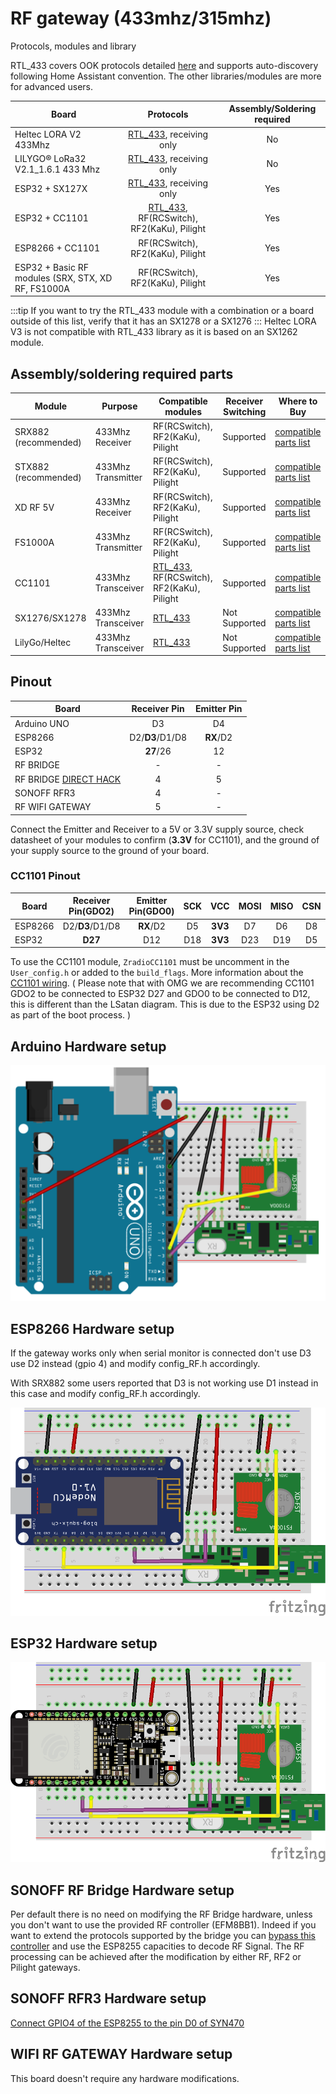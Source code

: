 # RF gateway (433mhz/315mhz)
Protocols, modules and library

RTL_433 covers OOK protocols detailed [here](../use/rf#supported-decoders) and supports auto-discovery following Home Assistant convention. The other libraries/modules are more for advanced users.

|Board| Protocols|Assembly/Soldering required|
|-|:-:|:-:|
|Heltec LORA V2 433Mhz|[RTL_433](../use/rf#supported-decoders), receiving only|No|
|LILYGO® LoRa32 V2.1_1.6.1 433 Mhz|[RTL_433](../use/rf#supported-decoders), receiving only|No|
|ESP32 + SX127X|[RTL_433](../use/rf#supported-decoders), receiving only|Yes|
|ESP32 + CC1101|[RTL_433](../use/rf#supported-decoders), RF(RCSwitch), RF2(KaKu), Pilight|Yes|
|ESP8266 + CC1101|RF(RCSwitch), RF2(KaKu), Pilight|Yes|
|ESP32 + Basic RF modules (SRX, STX, XD RF, FS1000A|RF(RCSwitch), RF2(KaKu), Pilight|Yes|

:::tip
If you want to try the RTL_433 module with a combination or a board outside of this list, verify that it has an SX1278 or a SX1276
:::
Heltec LORA V3 is not compatible with RTL_433 library as it is based on an SX1262 module.

## Assembly/soldering required parts
|Module|Purpose|Compatible modules|Receiver Switching|Where to Buy|
|-|-|-|-|-|
|SRX882 (recommended)|433Mhz Receiver|RF(RCSwitch), RF2(KaKu), Pilight|Supported|[compatible parts list](https://compatible.openmqttgateway.com/index.php/parts)|
|STX882 (recommended)|433Mhz Transmitter|RF(RCSwitch), RF2(KaKu), Pilight|Supported|[compatible parts list](https://compatible.openmqttgateway.com/index.php/parts)|
|XD RF 5V|433Mhz Receiver|RF(RCSwitch), RF2(KaKu), Pilight|Supported|[compatible parts list](https://compatible.openmqttgateway.com/index.php/parts)|
|FS1000A|433Mhz Transmitter|RF(RCSwitch), RF2(KaKu), Pilight|Supported|[compatible parts list](https://compatible.openmqttgateway.com/index.php/parts)|
|CC1101|433Mhz Transceiver|[RTL_433](../use/rf#supported-decoders), RF(RCSwitch), RF2(KaKu), Pilight|Supported|[compatible parts list](https://compatible.openmqttgateway.com/index.php/parts)|
|SX1276/SX1278|433Mhz Transceiver|[RTL_433](../use/rf#supported-decoders)|Not Supported|[compatible parts list](https://compatible.openmqttgateway.com/index.php/parts)|
|LilyGo/Heltec|433Mhz Transceiver|[RTL_433](../use/rf#supported-decoders)|Not Supported|[compatible parts list](https://compatible.openmqttgateway.com/index.php/parts)|

## Pinout
|Board| Receiver Pin| Emitter Pin|
|-|:-:|:-:|
|Arduino UNO|D3|D4|
|ESP8266|D2/**D3**/D1/D8|**RX**/D2|
|ESP32|**27**/26|12|
|RF BRIDGE|-|-|
|RF BRIDGE [DIRECT HACK](https://github.com/xoseperez/espurna/wiki/Hardware-Itead-Sonoff-RF-Bridge---Direct-Hack)|4|5|
|SONOFF RFR3|4|-|
|RF WIFI GATEWAY|5|-|

Connect the Emitter and Receiver to a 5V or 3.3V supply source, check datasheet of your modules to confirm (**3.3V** for CC1101), and the ground of your supply source to the ground of your board.

### CC1101 Pinout
|Board|Receiver Pin(GDO2)|Emitter Pin(GDO0)|SCK|VCC|MOSI|MISO|CSN|GND
|-|:-:|:-:|:-:|:-:|:-:|:-:|:-:|:-:|
|ESP8266|D2/**D3**/D1/D8|**RX**/D2|D5|**3V3**|D7|D6|D8|GND
|ESP32|**D27**|D12|D18|**3V3**|D23|D19|D5|GND

To use the CC1101 module, `ZradioCC1101` must be uncomment in the `User_config.h` or added to the `build_flags`.
More information about the [CC1101 wiring](https://github.com/LSatan/SmartRC-CC1101-Driver-Lib#wiring). ( Please note that with OMG we are recommending CC1101 GDO2 to be connected to ESP32 D27 and GDO0 to be connected to D12, this is different than the LSatan diagram. This is due to the ESP32 using D2 as part of the boot process. )

## Arduino Hardware setup
![RF](../img/OpenMQTTgateway_Arduino_Addon_RF.png)

## ESP8266 Hardware setup
If the gateway works only when serial monitor is connected don't use D3 use D2 instead (gpio 4) and modify config_RF.h accordingly.

With SRX882 some users reported that D3 is not working use D1 instead in this case and modify config_RF.h accordingly.

![Addon_RF](../img/OpenMQTTgateway_ESP8266_Addon_RF.png)

## ESP32 Hardware setup
![Addon_RF](../img/OpenMQTTgateway_ESP32_Addon_RF.png)

## SONOFF RF Bridge Hardware setup
Per default there is no need on modifying the RF Bridge hardware, unless you don't want to use the provided RF controller (EFM8BB1). Indeed if you want to extend the protocols supported by the bridge you can [bypass this controller](https://github.com/xoseperez/espurna/wiki/Hardware-Itead-Sonoff-RF-Bridge---Direct-Hack) and use the ESP8255 capacities to decode RF Signal.
The RF processing can be achieved after the modification by either RF, RF2 or Pilight gateways.

## SONOFF RFR3 Hardware setup
[Connect GPIO4 of the ESP8255 to the pin D0 of SYN470](https://1technophile.blogspot.com/2019/08/new-sonoff-rfr3-as-433tomqtt-gateway.html)

## WIFI RF GATEWAY Hardware setup
This board doesn't require any hardware modifications.
